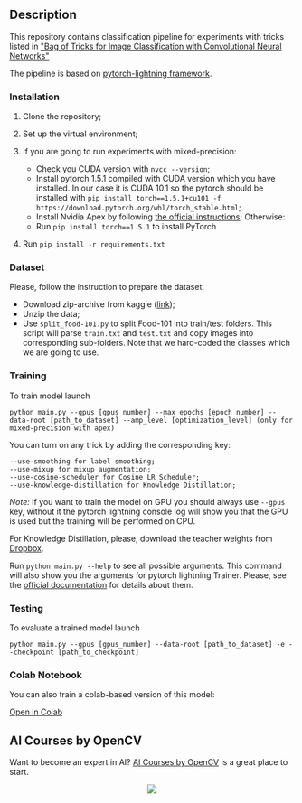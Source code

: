 ## Description

This repository contains classification pipeline for experiments with tricks listed in
["Bag of Tricks for Image Classification with Convolutional Neural Networks"](https://arxiv.org/abs/1812.01187)

The pipeline is based on [pytorch-lightning framework](https://github.com/PyTorchLightning/pytorch-lightning).

### Installation

1. Clone the repository;
2. Set up the virtual environment;
3. If you are going to run experiments with mixed-precision:

   - Check you CUDA version with `nvcc --version`;
   - Install pytorch 1.5.1 compiled with CUDA version which you have installed. In our case it is CUDA 10.1 so the
     pytorch should be installed with
     `pip install torch==1.5.1+cu101 -f https://download.pytorch.org/whl/torch_stable.html`;
   - Install Nvidia Apex by following [the official instructions](https://github.com/NVIDIA/apex#quick-start);
     Otherwise:
   - Run `pip install torch==1.5.1` to install PyTorch

4. Run `pip install -r requirements.txt`

### Dataset

Please, follow the instruction to prepare the dataset:

- Download zip-archive from kaggle ([link](https://www.kaggle.com/dansbecker/food-101/));
- Unzip the data;
- Use `split_food-101.py` to split Food-101 into train/test folders. This script will parse `train.txt` and `test.txt`
  and copy images into corresponding sub-folders. Note that we hard-coded the classes which we are going to use.

### Training

To train model launch

```
python main.py --gpus [gpus_number] --max_epochs [epoch_number] --data-root [path_to_dataset] --amp_level [optimization_level] (only for mixed-precision with apex)
```

You can turn on any trick by adding the corresponding key:

```
--use-smoothing for label smoothing;
--use-mixup for mixup augmentation;
--use-cosine-scheduler for Cosine LR Scheduler;
--use-knowledge-distillation for Knowledge Distillation;
```

_Note:_ If you want to train the model on GPU you should always use `--gpus` key, without it the pytorch lightning
console log will show you that the GPU is used but the training will be performed on CPU.

For Knowledge Distillation, please, download the teacher weights from
[Dropbox](https://www.dropbox.com/s/za5eeyhhy6pmpd2/bag_of_tricks_resnet50_teacher.ckpt?dl=0).

Run `python main.py --help` to see all possible arguments. This command will also show you the arguments for pytorch
lightning Trainer. Please, see the
[official documentation](https://pytorch-lightning.readthedocs.io/en/0.8.5/trainer.html#trainer-flags) for details about
them.

### Testing

To evaluate a trained model launch

```
python main.py --gpus [gpus_number] --data-root [path_to_dataset] -e --checkpoint [path_to_checkpoint]
```

### Colab Notebook

You can also train a colab-based version of this model:

[Open in Colab](https://colab.research.google.com/github/spmallick/learnopencv/blob/master/Bag-Of-Tricks-For-Image-Classification/bag-of-tricks-colab.ipynb)

## AI Courses by OpenCV

Want to become an expert in AI? [AI Courses by OpenCV](https://opencv.org/courses/) is a great place to start.

<a href="https://opencv.org/courses/">
<p align="center">
<img src="https://www.learnopencv.com/wp-content/uploads/2020/04/AI-Courses-By-OpenCV-Github.png">
</p>
</a>

